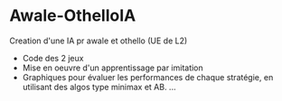# Awale-OthelloIA
Creation d'une IA pr awale et othello (UE de L2) 
- Code des 2 jeux 
- Mise en oeuvre d'un apprentissage par imitation
- Graphiques pour évaluer les performances de chaque stratégie, en utilisant des algos type minimax et AB.
...
